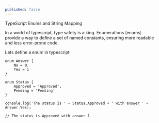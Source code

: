 ```yaml
---
published: false
---
```


TypeScript Enums and String Mapping

In a world of typescript, type safety is a king. Enumerations (enums) provide a way to define a set of named constants, ensuring more readable and less error-prone code. 

Lets define a enum in typescript

```
enum Answer {
    No = 0,
    Yes = 1
}

enum Status {
    Approved = 'Approved',
    Pending = 'Pending'
}

console.log('The status is ' + Status.Approved + ' with answer ' + Answer.Yes);

// The status is Approved with answer 1
```